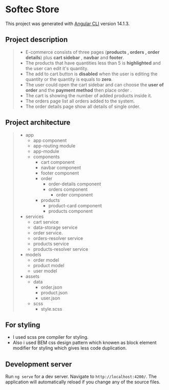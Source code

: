 # Softec Store

This project was generated with [Angular CLI](https://github.com/angular/angular-cli) version 14.1.3.

## Project description
> - E-commerce consists of three pages (**products , orders , order details**) plus **cart sidebar** , **navbar** and **footer**.
> - The products that have quantities less than 5 is **highlighted** and the user can edit it's quantity.
> - The add to cart button is **disabled** when the user is editing the quantity or the quantity is equals to **zero**.
> - The user could open the cart sidebar and can  choose the **user of order** and the **payment method** then place order .
> - The cart is showing the number of added products inside it.
> - The orders page list all orders added to the system.
> - The order details page show all details of single order.

## Project architecture
>   - app
>     - app component
>     - app-routing module
>     - app-module 
>     - components 
>       - cart component 
>       - navbar component 
>       - footer component 
>       - order
>         - order-details component  
>         - orders component
>           - order component 
>       - products
>         - product-card component 
>         - products component
>   - services 
>     - cart service
>     - data-storage service
>     - order service.
>     - orders-resolver service
>     - products service
>     - products-resolver service
>   - models
>     - order model
>     - product model
>     - user model
> - assets
>   - data
>     - order.json
>     - product.json
>     - user.json 
>   - scss
>     - style.scss

## For styling
-  I used scss pre compiler for styling.
- Also i used BEM css design pattern which knowen as block element modifier for styling which gives less code duplication.

## Development server

Run `ng serve` for a dev server. Navigate to `http://localhost:4200/`. The application will automatically reload if you change any of the source files.
